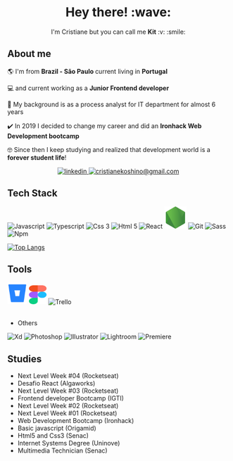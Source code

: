 <h1 align="center"> Hey there! :wave: </h1>
<p align="center" font-size:2em>I'm Cristiane but you can call me <strong>Kit</strong> :v: :smile: </p>

<h2>About me</h2>

:earth_americas: I'm from <strong>Brazil - São Paulo </strong>current living in  <strong>Portugal</strong>  

:computer: and current working as a <strong>Junior Frontend developer </strong>  

:book: My background is as a process analyst for IT department for almost 6 years  

:heavy_check_mark: In 2019 I decided to change my career and did an <strong>Ironhack Web Development bootcamp</strong>  

:nerd_face: Since then I keep studying and realized that development world is a <strong>forever student life</strong>!


<div align="center">

<a href="https://www.linkedin.com/in/cristiane-koshino/" target="_blank">
<img src="https://img.icons8.com/nolan/96/linkedin.png" width="50" title="linkedin"/>
</a>

<a href="mailto:cristianekoshino@gmail.com">
<img src="https://img.icons8.com/nolan/96/email.png" width="60" title="cristianekoshino@gmail.com"/>
</a>
</div>
 
<h2>Tech Stack </h2>
<p align="left">
<img src="https://img.icons8.com/color/96/000000/javascript.png" width="50" title="Javascript" />

<img src="https://img.icons8.com/color/96/000000/typescript.png" width="50"  title="Typescript"/>

<img src="https://img.icons8.com/color/96/000000/css3.png" width="50"  title="Css 3"/>

<img src="https://img.icons8.com/color/96/000000/html-5.png" width="50" title="Html 5"/>

<img src="https://img.icons8.com/color/96/000000/react-native.png" width="50" title="React"/>

<img src="https://raw.githubusercontent.com/devicons/devicon/master/icons/nodejs/nodejs-original.svg" width="50" title="Node"/>

<img src="https://img.icons8.com/color/96/000000/git.png" width="50"  title="Git"/>

<img src="https://img.icons8.com/color/96/000000/sass.png" width="50"  title="Sass"/>

<img src="https://img.icons8.com/color/96/000000/npm.png" width="50"  title="Npm"/>

</p>

 [![Top Langs](https://github-readme-stats.vercel.app/api/top-langs/?username=kitkoshino&&layout=compact&theme=react&title_color=#7957d5&text_color=#10ac84&hide_border=true)](https://github.com/kitkoshino/github-readme-stats)

 <h2>Tools</h2>
<div align="left">

<img src="icons/bitbucket.svg" width="45" height="50" title="Bitbucket" />

<img src="icons/figma.svg" width="40" height="43" title="Figma" />

<img src="https://img.icons8.com/color/96/000000/trello.png" width="50" title="Trello" />

</div>
<br />

- Others
<p align="left">
 <img src="https://img.icons8.com/color/96/000000/adobe-xd.png" width="50" title="Xd"/>

<img src="https://img.icons8.com/fluent/96/000000/adobe-photoshop.png" width="50" title="Photoshop"/>

<img src="https://img.icons8.com/color/96/000000/adobe-illustrator.png" width="50" title="Illustrator"/>

<img src="https://img.icons8.com/color/96/000000/adobe-lightroom.png" width="50" title="Lightroom"/>

<img src="https://img.icons8.com/color/96/000000/adobe-premiere-pro.png" width="50" title="Premiere"/>

</p>

<h2>Studies</h2>

- Next Level Week #04 (Rocketseat)  
- Desafio React (Algaworks)  
- Next Level Week #03 (Rocketseat)  
- Frontend developer Bootcamp (IGTI)  
- Next Level Week #02 (Rocketseat)  
- Next Level Week #01 (Rocketseat)  
- Web Development Bootcamp (Ironhack)  
- Basic javascript (Origamid)  
- Html5 and Css3 (Senac)  
- Internet Systems Degree (Uninove)  
- Multimedia Technician (Senac)
